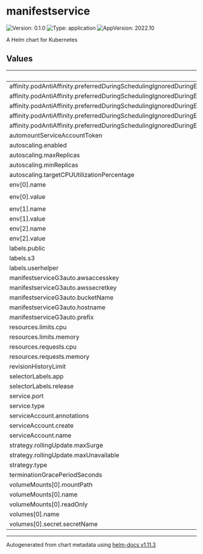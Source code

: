 # manifestservice

![Version: 0.1.0](https://img.shields.io/badge/Version-0.1.0-informational?style=flat-square) ![Type: application](https://img.shields.io/badge/Type-application-informational?style=flat-square) ![AppVersion: 2022.10](https://img.shields.io/badge/AppVersion-2022.10-informational?style=flat-square)

A Helm chart for Kubernetes

## Values

| Key | Type | Default | Description |
|-----|------|---------|-------------|
| affinity.podAntiAffinity.preferredDuringSchedulingIgnoredDuringExecution[0].podAffinityTerm.labelSelector.matchExpressions[0].key | string | `"app"` |  |
| affinity.podAntiAffinity.preferredDuringSchedulingIgnoredDuringExecution[0].podAffinityTerm.labelSelector.matchExpressions[0].operator | string | `"In"` |  |
| affinity.podAntiAffinity.preferredDuringSchedulingIgnoredDuringExecution[0].podAffinityTerm.labelSelector.matchExpressions[0].values[0] | string | `"manifestservice"` |  |
| affinity.podAntiAffinity.preferredDuringSchedulingIgnoredDuringExecution[0].podAffinityTerm.topologyKey | string | `"kubernetes.io/hostname"` |  |
| affinity.podAntiAffinity.preferredDuringSchedulingIgnoredDuringExecution[0].weight | int | `100` |  |
| automountServiceAccountToken | bool | `false` |  |
| autoscaling.enabled | bool | `false` |  |
| autoscaling.maxReplicas | int | `100` |  |
| autoscaling.minReplicas | int | `1` |  |
| autoscaling.targetCPUUtilizationPercentage | int | `80` |  |
| env[0].name | string | `"REQUESTS_CA_BUNDLE"` |  |
| env[0].value | string | `"/etc/ssl/certs/ca-certificates.crt"` |  |
| env[1].name | string | `"MANIFEST_SERVICE_CONFIG_PATH"` |  |
| env[1].value | string | `"/var/gen3/config/config.json"` |  |
| env[2].name | string | `"GEN3_DEBUG"` |  |
| env[2].value | string | `"False"` |  |
| labels.public | string | `"yes"` |  |
| labels.s3 | string | `"yes"` |  |
| labels.userhelper | string | `"yes"` |  |
| manifestserviceG3auto.awsaccesskey | string | `""` |  |
| manifestserviceG3auto.awssecretkey | string | `""` |  |
| manifestserviceG3auto.bucketName | string | `"testbucket"` |  |
| manifestserviceG3auto.hostname | string | `"testinstall"` |  |
| manifestserviceG3auto.prefix | string | `"test"` |  |
| resources.limits.cpu | float | `1` |  |
| resources.limits.memory | string | `"1024Mi"` |  |
| resources.requests.cpu | float | `0.5` |  |
| resources.requests.memory | string | `"512Mi"` |  |
| revisionHistoryLimit | int | `2` |  |
| selectorLabels.app | string | `"manifestservice"` |  |
| selectorLabels.release | string | `"production"` |  |
| service.port | int | `80` |  |
| service.type | string | `"ClusterIP"` |  |
| serviceAccount.annotations | object | `{}` |  |
| serviceAccount.create | bool | `true` |  |
| serviceAccount.name | string | `""` |  |
| strategy.rollingUpdate.maxSurge | int | `1` |  |
| strategy.rollingUpdate.maxUnavailable | int | `0` |  |
| strategy.type | string | `"RollingUpdate"` |  |
| terminationGracePeriodSeconds | int | `50` |  |
| volumeMounts[0].mountPath | string | `"/var/gen3/config/"` |  |
| volumeMounts[0].name | string | `"config-volume"` |  |
| volumeMounts[0].readOnly | bool | `true` |  |
| volumes[0].name | string | `"config-volume"` |  |
| volumes[0].secret.secretName | string | `"manifestservice-g3auto"` |  |

----------------------------------------------
Autogenerated from chart metadata using [helm-docs v1.11.3](https://github.com/norwoodj/helm-docs/releases/v1.11.3)
